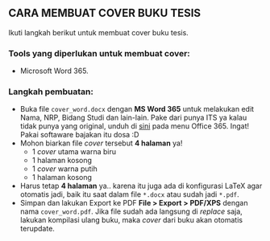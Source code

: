 ## CARA MEMBUAT COVER BUKU TESIS
Ikuti langkah berikut untuk membuat cover buku tesis.

### Tools yang diperlukan untuk membuat cover:
+ Microsoft Word 365.

### Langkah pembuatan:
+ Buka file `cover_word.docx` dengan **MS Word 365** untuk melakukan edit Nama, NRP, Bidang Studi dan lain-lain. Pake dari punya ITS ya kalau tidak punya yang original, unduh di [sini](https://integra.its.ac.id/app.php) pada menu Office 365. Ingat! Pakai softaware bajakan itu dosa :D
+ Mohon biarkan file *cover* tersebut **4 halaman** ya!
  + 1 *cover* utama warna biru
  + 1 halaman kosong
  + 1 *cover* warna putih
  + 1 halaman kosong
+ Harus tetap **4 halaman** ya.. karena itu juga ada di konfigurasi LaTeX agar otomatis jadi, baik itu saat dalam file `*.docx` atau sudah jadi `*.pdf`.
+ Simpan dan lakukan Export ke PDF **File > Export > PDF/XPS** dengan nama `cover_word.pdf`. Jika file sudah ada langsung di *replace* saja, lakukan kompilasi ulang buku, maka *cover* dari buku akan otomatis terupdate.
